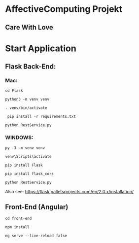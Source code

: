 # AffectiveComputing Projekt
## Care With Love


# Start Application

## Flask Back-End:

### Mac:

`cd Flask`

`python3 -m venv venv`

`. venv/bin/activate`

` pip install -r requirements.txt`

`python RestService.py`



### WINDOWS:

`py -3 -m venv venv`

`venv\Scripts\activate`

`pip install Flask`

`pip install flask_cors`

`python RestService.py`


Also see: https://flask.palletsprojects.com/en/2.0.x/installation/


## Front-End (Angular)

`cd front-end`

`npm install`

`ng serve --live-reload false`

